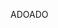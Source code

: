 <span data-ttu-id="a45da-101">ADO</span><span class="sxs-lookup"><span data-stu-id="a45da-101">ADO</span></span>